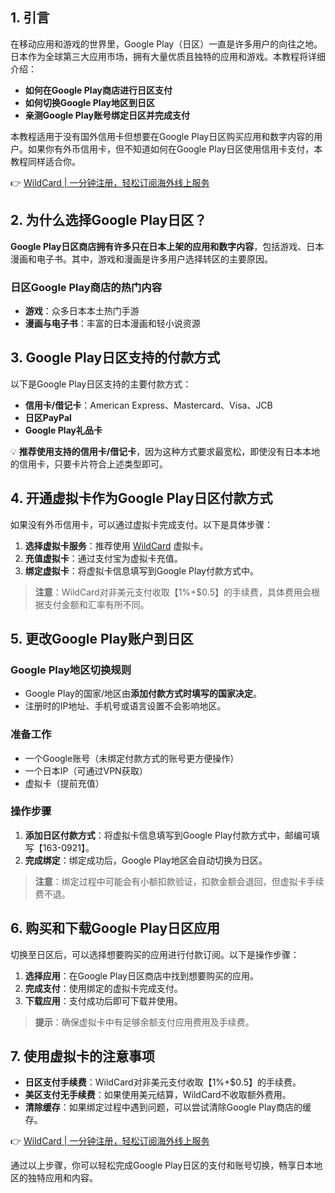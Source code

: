 ## 1. 引言

在移动应用和游戏的世界里，Google Play（日区）一直是许多用户的向往之地。日本作为全球第三大应用市场，拥有大量优质且独特的应用和游戏。本教程将详细介绍：

- **如何在Google Play商店进行日区支付**
- **如何切换Google Play地区到日区**
- **亲测Google Play账号绑定日区并完成支付**

本教程适用于没有国外信用卡但想要在Google Play日区购买应用和数字内容的用户。如果你有外币信用卡，但不知道如何在Google Play日区使用信用卡支付，本教程同样适合你。

👉 [WildCard | 一分钟注册，轻松订阅海外线上服务](https://bit.ly/bewildcard)

## 2. 为什么选择Google Play日区？

**Google Play日区商店拥有许多只在日本上架的应用和数字内容**，包括游戏、日本漫画和电子书。其中，游戏和漫画是许多用户选择转区的主要原因。

### 日区Google Play商店的热门内容

- **游戏**：众多日本本土热门手游
- **漫画与电子书**：丰富的日本漫画和轻小说资源

## 3. Google Play日区支持的付款方式

以下是Google Play日区支持的主要付款方式：

- **信用卡/借记卡**：American Express、Mastercard、Visa、JCB
- **日区PayPal**
- **Google Play礼品卡**

💡 **推荐使用支持的信用卡/借记卡**，因为这种方式要求最宽松，即使没有日本本地的信用卡，只要卡片符合上述类型即可。

## 4. 开通虚拟卡作为Google Play日区付款方式

如果没有外币信用卡，可以通过虚拟卡完成支付。以下是具体步骤：

1. **选择虚拟卡服务**：推荐使用 [WildCard](https://bit.ly/bewildcard) 虚拟卡。
2. **充值虚拟卡**：通过支付宝为虚拟卡充值。
3. **绑定虚拟卡**：将虚拟卡信息填写到Google Play付款方式中。

> **注意**：WildCard对非美元支付收取【1%+$0.5】的手续费，具体费用会根据支付金额和汇率有所不同。

## 5. 更改Google Play账户到日区

### Google Play地区切换规则

- Google Play的国家/地区由**添加付款方式时填写的国家决定**。
- 注册时的IP地址、手机号或语言设置不会影响地区。

### 准备工作

- 一个Google账号（未绑定付款方式的账号更方便操作）
- 一个日本IP（可通过VPN获取）
- 虚拟卡（提前充值）

### 操作步骤

1. **添加日区付款方式**：将虚拟卡信息填写到Google Play付款方式中，邮编可填写【163-0921】。
2. **完成绑定**：绑定成功后，Google Play地区会自动切换为日区。

> **注意**：绑定过程中可能会有小额扣款验证，扣款金额会退回，但虚拟卡手续费不退。

## 6. 购买和下载Google Play日区应用

切换至日区后，可以选择想要购买的应用进行付款订阅。以下是操作步骤：

1. **选择应用**：在Google Play日区商店中找到想要购买的应用。
2. **完成支付**：使用绑定的虚拟卡完成支付。
3. **下载应用**：支付成功后即可下载并使用。

> **提示**：确保虚拟卡中有足够余额支付应用费用及手续费。

## 7. 使用虚拟卡的注意事项

- **日区支付手续费**：WildCard对非美元支付收取【1%+$0.5】的手续费。
- **美区支付无手续费**：如果使用美元结算，WildCard不收取额外费用。
- **清除缓存**：如果绑定过程中遇到问题，可以尝试清除Google Play商店的缓存。

👉 [WildCard | 一分钟注册，轻松订阅海外线上服务](https://bit.ly/bewildcard)

通过以上步骤，你可以轻松完成Google Play日区的支付和账号切换，畅享日本地区的独特应用和内容。